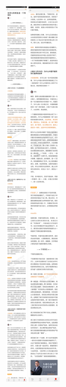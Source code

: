![](../../images/2017年01月/HF0101-本周大局观复盘｜下周预告.jpg)
![](../../images/2017年01月/HF0101-本周大局观复盘｜下周预告2.jpg)
